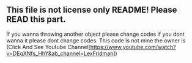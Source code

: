 This file is not license only README!
Please READ this part.
-------------------------------------
İf you wanna throwing another object please change codes if you dont wanna it please dont change codes.
This code is not mine the owner is (Click And See Youtube Channel[https://www.youtube.com/watch?v=DEqXNfs_HhY&ab_channel=LexFridman])
